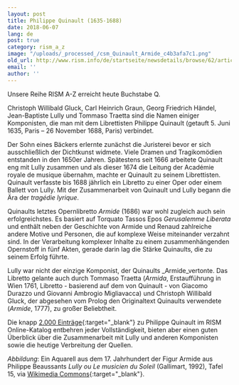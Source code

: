 ```yaml
---
layout: post
title: Philippe Quinault (1635-1688)
date: 2018-06-07
lang: de
post: true
category: rism_a_z
image: "/uploads/_processed_/csm_Quinault_Armide_c4b3afa7c1.png"
old_url: http://www.rism.info/de/startseite/newsdetails/browse/62/article/64/philippe-quinault-1635-1688.html
email: ''
author: ''
---
```



Unsere Reihe RISM A-Z erreicht heute Buchstabe Q.

Christoph Willibald Gluck, Carl Heinrich Graun, Georg Friedrich Händel, Jean-Baptiste Lully und Tommaso Traetta sind die Namen einiger Komponisten, die man mit dem Librettisten Philippe Quinault (getauft 5. Juni 1635, Paris – 26 November 1688, Paris) verbindet.

Der Sohn eines Bäckers erlernte zunächst die Juristerei bevor er sich ausschließlich der Dichtkunst widmete. Viele Dramen und Tragikomödien entstanden in den 1650er Jahren. Spätestens seit 1666 arbeitete Quinault eng mit Lully zusammen und als dieser 1674 die Leitung der Académie royale de musique übernahm, machte er Quinault zu seinem Librettisten. Quinault verfasste bis 1688 jährlich ein Libretto zu einer Oper oder einem Ballett von Lully. Mit der Zusammenarbeit von Quinault und Lully begann die Ära der _tragédie lyrique_.

Quinaults letztes Opernlibretto _Armide_ (1686) war wohl zugleich auch sein erfolgreichstes. Es basiert auf Torquato Tassos Epos _Gerusalemme Liberata_ und enthält neben der Geschichte von Armide und Renaud zahlreiche andere Motive und Personen, die auf komplexe Weise miteinander verzahnt sind. In der Verarbeitung komplexer Inhalte zu einem zusammenhängenden Opernstoff in fünf Akten, gerade darin lag die Stärke Quinaults, die zu seinem Erfolg führte.

Lully war nicht der einzige Komponist, der Quinaults _Armide_vertonte. Das Libretto gelante auch durch Tommaso Traetta (_Armida_, Erstaufführung in Wien 1761, Libretto - basierend auf dem von Quinault - von Giacomo Durazzo und Giovanni Ambrogio Migliavacca) und Christoph Willibald Gluck, der abgesehen vom Prolog den Originaltext Quinaults verwendete (_Armide_, 1777), zu großer Beliebtheit.

Die knapp [2.000 Einträge](https://opac.rism.info/search?View=rism&q=61556388){:target="_blank"} zu Philippe Quinault im RISM Online-Katalog entbehren jeder Vollständigkeit, bieten aber einen guten Überblick über die Zusammenarbeit mit Lully und anderen Komponisten sowie die heutige Verbreitung der Quellen.

_Abbildung_: Ein Aquarell aus dem 17. Jahrhundert der Figur Armide aus Philippe Beaussants _Lully ou Le musicien du Soleil_ (Gallimart, 1992), Tafel 15, via [Wikimedia Commons](https://commons.wikimedia.org/wiki/File:Lully_-_Armide_-_watercolor_17th_century_-_Armide.png){:target="_blank"}.





<script type="text/javascript">var switchTo5x=true;</script><script type="text/javascript" src="http://w.sharethis.com/button/buttons.js"></script><script type="text/javascript">stLight.options({publisher: "9b601438-1ce1-49d8-bfd7-9cff5df54c17", doNotHash: false, doNotCopy: false, hashAddressBar: false});</script>